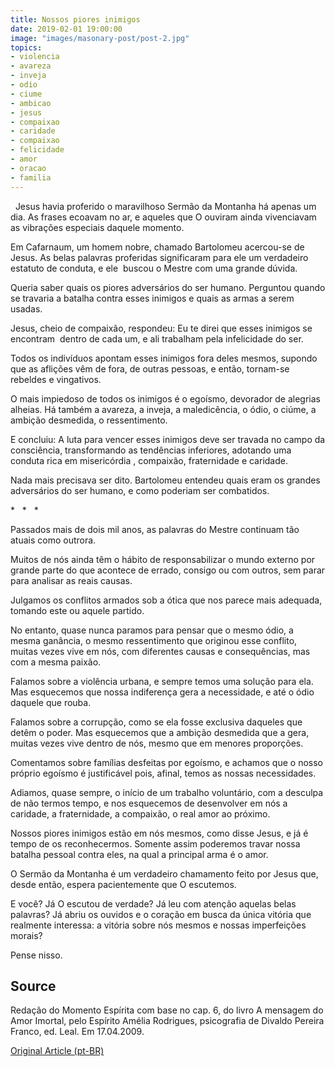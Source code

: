 ```yaml
---
title: Nossos piores inimigos
date: 2019-02-01 19:00:00
image: "images/masonary-post/post-2.jpg"
topics: 
- violencia
- avareza
- inveja
- odio
- ciume
- ambicao
- jesus
- compaixao
- caridade
- compaixao
- felicidade
- amor
- oracao
- familia
---
```

 
Jesus havia proferido o maravilhoso Sermão da Montanha há apenas um dia. As
frases ecoavam no ar, e aqueles que O ouviram ainda vivenciavam as vibrações
especiais daquele momento.

Em Cafarnaum, um homem nobre, chamado Bartolomeu acercou-se de Jesus. As belas
palavras proferidas significaram para ele um verdadeiro estatuto de conduta, e
ele  buscou o Mestre com uma grande dúvida.

Queria saber quais os piores adversários do ser humano. Perguntou quando se
travaria a batalha contra esses inimigos e quais as armas a serem usadas.

Jesus, cheio de compaixão, respondeu: Eu te direi que esses inimigos se
encontram  dentro de cada um, e ali trabalham pela infelicidade do ser.

Todos os indivíduos apontam esses inimigos fora deles mesmos, supondo que as
aflições vêm de fora, de outras pessoas, e então, tornam-se rebeldes e
vingativos.

O mais impiedoso de todos os inimigos é o egoísmo, devorador de alegrias
alheias. Há também a avareza, a inveja, a maledicência, o ódio, o ciúme, a
ambição desmedida, o ressentimento.

E concluiu: A luta para vencer esses inimigos deve ser travada no campo da
consciência, transformando as tendências inferiores, adotando uma conduta rica
em misericórdia , compaixão, fraternidade e caridade.

Nada mais precisava ser dito. Bartolomeu entendeu quais eram os grandes
adversários do ser humano, e como poderiam ser combatidos.

*   *   *

Passados mais de dois mil anos, as palavras do Mestre continuam tão atuais como
outrora.

Muitos de nós ainda têm o hábito de responsabilizar o mundo externo por grande
parte do que acontece de errado, consigo ou com outros, sem parar para analisar
as reais causas.

Julgamos os conflitos armados sob a ótica que nos parece mais adequada, tomando
este ou aquele partido.

No entanto, quase nunca paramos para pensar que o mesmo ódio, a mesma ganância,
o mesmo ressentimento que originou esse conflito, muitas vezes vive em nós, com
diferentes causas e consequências, mas com a mesma paixão.

Falamos sobre a violência urbana, e sempre temos uma solução para ela. Mas
esquecemos que nossa indiferença gera a necessidade, e até o ódio daquele que
rouba.

Falamos sobre a corrupção, como se ela fosse exclusiva daqueles que detêm o
poder. Mas esquecemos que a ambição desmedida que a gera, muitas vezes vive
dentro de nós, mesmo que em menores proporções.

Comentamos sobre famílias desfeitas por egoísmo, e achamos que o nosso próprio
egoísmo é justificável pois, afinal, temos as nossas necessidades.

Adiamos, quase sempre, o início de um trabalho voluntário, com a desculpa de
não termos tempo, e nos esquecemos de desenvolver em nós a caridade, a
fraternidade, a compaixão, o real amor ao próximo.

Nossos piores inimigos estão em nós mesmos, como disse Jesus, e já é tempo de
os reconhecermos. Somente assim poderemos travar nossa batalha pessoal contra
eles, na qual a principal arma é o amor.

O Sermão da Montanha é um verdadeiro chamamento feito por Jesus que, desde
então, espera pacientemente que O escutemos.

E você? Já O escutou de verdade? Já leu com atenção aquelas belas palavras? Já
abriu os ouvidos e o coração em busca da única vitória que realmente interessa:
a vitória sobre nós mesmos e nossas imperfeições morais?

Pense nisso.

## Source
Redação do Momento Espírita com base no cap. 6, do livro A mensagem do
Amor Imortal, pelo Espírito Amélia Rodrigues, psicografia de Divaldo Pereira Franco, ed.
Leal.
Em 17.04.2009.


[Original Article (pt-BR)](http://www.momento.com.br/pt/ler_texto.php?id=2181)


